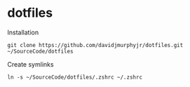 # dotfiles

Installation
```
git clone https://github.com/davidjmurphyjr/dotfiles.git ~/SourceCode/dotfiles
```


Create symlinks
```
ln -s ~/SourceCode/dotfiles/.zshrc ~/.zshrc
```